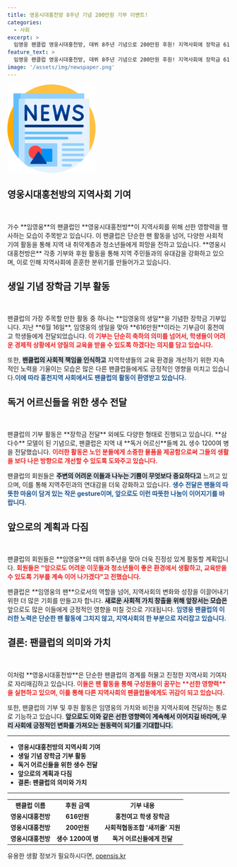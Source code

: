 ```yaml
---
title: 영웅시대홍천방 8주년 기념 200만원 기부 이벤트!
categories:
  - 사회
excerpt: >
  임영웅 팬클럽 영웅시대홍천방, 데뷔 8주년 기념으로 200만원 후원! 지역사회에 장학금 616만원과 독거어르신 생수 기부로 훈훈한 선한 영향력 확산 중. 어려운 이웃을 위한 지속적인 기부 약속!
feature_text: >
  임영웅 팬클럽 영웅시대홍천방, 데뷔 8주년 기념으로 200만원 후원! 지역사회에 장학금 616만원과 독거어르신 생수 기부로 훈훈한 선한 영향력 확산 중. 어려운 이웃을 위한 지속적인 기부 약속!
image: '/assets/img/newspaper.png'
---
```


<p><img src="/assets/img/newspaper.png" alt="kimp 속보" /></p>

<h2 data-ke-size="size26">영웅시대홍천방의 지역사회 기여</h2>

<p data-ke-size="size16">&nbsp;</p>

<p data-ke-size="size16">가수 **임영웅**의 팬클럽인 **영웅시대홍천방**이 지역사회를 위해 선한 영향력을 행사하는 모습이 주목받고 있습니다. 이 팬클럽은 단순한 팬 활동을 넘어, 다양한 사회적 기여 활동을 통해 지역 내 취약계층과 청소년들에게 희망을 전하고 있습니다. **영웅시대홍천방은** 각종 기부와 후원 활동을 통해 지역 주민들과의 유대감을 강화하고 있으며, 이로 인해 지역사회에 훈훈한 분위기를 만들어가고 있습니다.</p>

<h2 data-ke-size="size26">생일 기념 장학금 기부 활동</h2>

<p data-ke-size="size16">&nbsp;</p>

<p data-ke-size="size16">팬클럽의 가장 주목할 만한 활동 중 하나는 **임영웅의 생일**을 기념한 장학금 기부입니다. 지난 **6월 16일**, 임영웅의 생일을 맞아 **616만원**이라는 기부금이 홍천여고 학생들에게 전달되었습니다. <b><span style="color: #ee2323;">이 기부는 단순히 축하의 의미를 넘어서, 학생들이 어려운 경제적 상황에서 양질의 교육을 받을 수 있도록 하겠다는 의지를 담고 있습니다.</span></b></p>

<p data-ke-size="size16">또한, <b><span style="background-color: #21538527;">팬클럽의 사회적 책임을 인식하고</span></b> 지역학생들의 교육 환경을 개선하기 위한 지속적인 노력을 기울이는 모습은 많은 다른 팬클럽들에게도 긍정적인 영향을 미치고 있습니다.<b><span style="color: #1a5490;">이에 따라 홍천지역 사회에서도 팬클럽의 활동이 환영받고 있습니다.</span></b></p>

<h2 data-ke-size="size26">독거 어르신들을 위한 생수 전달</h2>

<p data-ke-size="size16">&nbsp;</p>

<p data-ke-size="size16">팬클럽의 기부 활동은 **장학금 전달** 외에도 다양한 형태로 진행되고 있습니다. **삼다수** 모델이 된 기념으로, 팬클럽은 지역 내 **독거 어르신**들께 2L 생수 1200여 병을 전달했습니다. <b><span style="color: #ee2323;">이러한 활동은 노인 분들에게 소중한 물품을 제공함으로써 그들의 생활을 보다 나은 방향으로 개선할 수 있도록 도와주고 있습니다.</span></b></p>

<p data-ke-size="size16">팬클럽의 회원들은 <b><span style="background-color: #21538527;">주변의 어려운 이들과 나누는 기쁨이 무엇보다 중요하다고</span></b> 느끼고 있으며, 이를 통해 지역주민과의 연대감을 더욱 강화하고 있습니다. <b><span style="color: #1a5490;">생수 전달은 팬들의 따뜻한 마음이 담겨 있는 작은 gesture이며, 앞으로도 이런 따뜻한 나눔이 이어지기를 바랍니다.</span></b></p>

<h2 data-ke-size="size26">앞으로의 계획과 다짐</h2>

<p data-ke-size="size16">&nbsp;</p>

<p data-ke-size="size16">팬클럽의 회원들은 **임영웅**의 데뷔 8주년을 맞아 더욱 진정성 있게 활동할 계획입니다. <b><span style="color: #ee2323;">회원들은 "앞으로도 어려운 이웃들과 청소년들이 좋은 환경에서 생활하고, 교육받을 수 있도록 기부를 계속 이어 나가겠다"고 전했습니다.</span></b></p>

<p data-ke-size="size16">팬클럽은 **임영웅의 팬**으로서의 역할을 넘어, 지역사회의 변화와 성장을 이끌어내기 위한 더 많은 기회를 만들고자 합니다. <b><span style="background-color: #21538527;">새로운 사회적 가치 창출을 위해 앞장서는 모습은</span></b> 앞으로도 많은 이들에게 긍정적인 영향을 미칠 것으로 기대됩니다. <b><span style="color: #1a5490;">임영웅 팬클럽의 이러한 노력은 단순한 팬 활동에 그치지 않고, 지역사회의 한 부분으로 자리잡고 있습니다.</span></b></p>

<h2 data-ke-size="size26">결론: 팬클럽의 의미와 가치</h2>

<p data-ke-size="size16">&nbsp;</p>

<p data-ke-size="size16">이처럼 **영웅시대홍천방**은 단순한 팬클럽의 경계를 허물고 진정한 지역사회 기여자로 자리매김하고 있습니다. <b><span style="color: #ee2323;">이들은 팬 활동을 통해 구성원들이 꿈꾸는 **선한 영향력**을 실현하고 있으며, 이를 통해 다른 지역사회의 팬클럽들에게도 귀감이 되고 있습니다.</span></b></p>

<p data-ke-size="size16">또한, 팬클럽의 기부 및 후원 활동은 임영웅의 가치와 비전을 지역사회에 전달하는 통로로 기능하고 있습니다. <b><span style="background-color: #21538527;">앞으로도 이와 같은 선한 영향력이 계속해서 이어지길 바라며, 우리 사회에 긍정적인 변화를 가져오는 원동력이 되기를 기대합니다.</span></b></p>

<hr>

<ul>
<li><b>영웅시대홍천방의 지역사회 기여</b></li>
<li><b>생일 기념 장학금 기부 활동</b></li>
<li><b>독거 어르신들을 위한 생수 전달</b></li>
<li><b>앞으로의 계획과 다짐</b></li>
<li><b>결론: 팬클럽의 의미와 가치</b></li>
</ul>

<hr>

<table style="width: 100%;">
<tr>
<td style="text-align: center; height: 17px;"><b>팬클럽 이름</b></td>
<td style="text-align: center; height: 17px;"><b>후원 금액</b></td>
<td style="text-align: center; height: 17px;"><b>기부 내용</b></td>
</tr>
<tr>
<td style="text-align: center; height: 17px;"><b>영웅시대홍천방</b></td>
<td style="text-align: center; height: 17px;"><b>616만원</b></td>
<td style="text-align: center; height: 17px;"><b>홍천여고 학생 장학금</b></td>
</tr>
<tr>
<td style="text-align: center; height: 17px;"><b>영웅시대홍천방</b></td>
<td style="text-align: center; height: 17px;"><b>200만원</b></td>
<td style="text-align: center; height: 17px;"><b>사회적협동조합 '새끼줄' 지원</b></td>
</tr>
<tr>
<td style="text-align: center; height: 17px;"><b>영웅시대홍천방</b></td>
<td style="text-align: center; height: 17px;"><b>생수 1200여 병</b></td>
<td style="text-align: center; height: 17px;"><b>독거 어르신들에게 전달</b></td>
</tr>
</table>
유용한 생활 정보가 필요하시다면, <a href="https://opensis.kr" rel="dofollow">opensis.kr</a>


